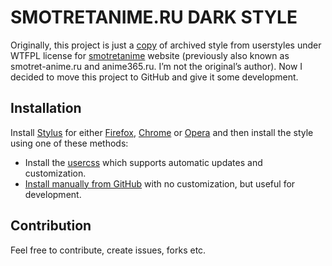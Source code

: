 # SMOTRETANIME.RU DARK STYLE

Originally, this project is just a [copy](https://userstyles.org/styles/135779/dark-style-anime-365) of archived style from userstyles under WTFPL license for [smotretanime](https://smotretanime.ru/) website (previously also known as smotret-anime.ru and anime365.ru. I’m not the original’s author). Now I decided to move this project to GitHub and give it some development.

## Installation

Install [Stylus](https://add0n.com/stylus.html) for either [Firefox](https://addons.mozilla.org/en-US/firefox/addon/styl-us/), [Chrome](https://chrome.google.com/webstore/detail/stylus/clngdbkpkpeebahjckkjfobafhncgmne) or [Opera](https://addons.opera.com/en-gb/extensions/details/stylus/) and then install the style using one of these methods:
- Install the [usercss](https://raw.githubusercontent.com/Gigas002/smotret-anime-dark-style/master/smotretanime-dark.user.css) which supports automatic updates and customization.
- [Install manually from GitHub](https://github.com/Gigas002/smotret-anime-dark-style/blob/master/smotretanime-dark.css) with no customization, but useful for development.

## Contribution

Feel free to contribute, create issues, forks etc.